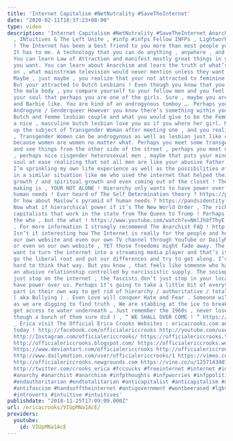 ```yaml
---
title: 'Internet Capitalism #NetNutrality #SaveTheInternet'
date: "2020-02-11T18:37:23+08:00"
type: video
description: 'Internet Capitalism #NetNutrality #SaveTheInternet Anarchists , Introverts
  , INtuitives & The Left Unite , #infp #infps Fellow INFPs , Lightworkers etc EVERYONE
  ! The Internet has been a best friend to you more than most people you ever knew.
  It has to me. A technology that you can do anything , anywhere , and anything …
  You can learn Law of Attraction and manifest mostly great things in your life if
  you want. You can learn about Anarchism and learn the truth of what’s really going
  on , what mainstream television would never mention unless they want to put it down.
  Maybe , just maybe , you realize that your not attracted to feminine woman romantically
  But your attracted to Butch Lesbians ! Even though you know that you were born in
  the male body , you compare yourself to your fellow men and you feel deep down in
  your soul that perhaps you are one of the girls. Sure , maybe you are not 100% feminine
  and Barbie like. You are kind of an androgynous tomboy …. Perhaps you realize your
  Androgyne / Genderqueer However you know there’s something within you. You see a
  Butch and Femme lesbian couple and what you would give to be the Femme and have
  a nice , masculine butch lesbian love you as if you where her girl. Maybe you look
  up the subject of Transgender Woman after meeting one , and you realize that yes
  , Transgender Women can be androgynous as well as lesbian just like cisgender women
  because women are women no matter what. Perhaps you meet some transgender men friends
  and see things from the other side of the street , perhaps you meet nice Gay men
  , perhaps nice cisgender heterosexual men , maybe that puts your mind / body and
  soul at ease realizing that not all men are like your abusive father. Ok , perhaps
  I’m sprinkling my own life experience as well as the possibilities of someone else
  in a similar situation like me who used the internet that helped their life / personal
  growth / and spiritual growth and even coming out of the closet ! The point I’m
  making is , YOUR NOT ALONE ! Hierarchy only wants to have power over us and our
  human needs ! Ever heard of The Self Determination theory ? https://positivepsychologyprogram.com/wp-content/uploads/2014/12/self-determination-theory-three-needs.png
  Or how about Maslow’s pyramid of human needs ? https://pandsidentity.files.wordpress.com/2011/03/800px-maslows_hierarchy_of_needssvg.png
  Now what if hierarchical power if it’s The New World Order , The richest of the
  capitalists that work in the state from The Queen to Trump ! Perhaps it’s not really
  the who , but the what ! https://www.youtube.com/watch?v=NmlJh8fThyE Which is hierarchy
  , For more information I strongly recommend The Anarchist FAQ ! http://anarchism.pageabode.com/afaq/index.html
  Isn’t it interesting how The Internet is really for the people and how we can make
  our own website and even our own TV channel through YouTube or DailyMotion or Vimeo
  or even on our own website , YET those freedoms might fade away. The FCC might just
  want to turn the internet into a streaming media player and that’s it. We just can’t
  go the liberal root and put our differences and try to get along. I’ve tried really
  hard to think that way. But you know , that feels like someone who hasn’t escaped
  an abusive relationship controlled by narcissistic supply. The sociopaths don’t
  just stop on the internet , the fascists don’t just stop in your local area , They
  have power over us. Perhaps it’s going to take a little bit of everything from everyone’s
  part in their own way to get rid of hierarchy / authoritative / totalitarian fascism
  ( aka Bullying ) . Even Love will conquer Hate and Fear . Someone will find a way
  as we are digging to find truth , We are stabbing at the ice to break through to
  get access to water underneath … Just remember the 1960s , never lose hope ( even
  though a bunch of them sure did ) , “ WE SHALL OVER COME ! “ https://www.youtube.com/embed/QhnPVP23rzo
  _ Erica visit The Official Erica Crooks Websites : ericacrooks.com and officialericcrooks.com
  today ! http://facebook.com/officialericcrooks http://youtube.com/user/officialericcrooks
  http://Instagram.com/officialericcrooks/ https://officialericcrooks.tumblr.com/
  http://officialericcrooks.blogspot.com/ https://officialericcrooks.wordpress.com
  https://www.deviantart.com/officialericcrooks http://officialericcrooks.newgrounds.com/follow
  http://www.dailymotion.com/user/officialericcrooks/1 https://vimeo.com/officialericcrooks
  http://officialericcrooks.newgrounds.com https://vine.co/u/1257143407999610880 https://www.pinterest.com/officialec1/
  http://twitter.com/crooks_erica #fccsucks #freeinternet #internet #internetculture
  #anarchy #anarchist #anarchism #infpthoughts #infpworries #infppolitics #ericacrooks
  #endauthoritarian #endtotalitarian #anticapitalist #anticapitalism #antifascist
  #antifascism #handsofftheinternet #antigovernment #wontbeerased #lgbt #lgbtq #introvert
  #introverts #intuitive #intuitives'
publishdate: "2018-11-25T17:09:09.000Z"
url: /ericacrooks/VIUpMNa1AcE/
providers:
  youtube:
    id: VIUpMNa1AcE
---
```

